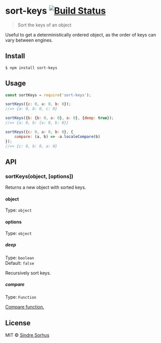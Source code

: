 # sort-keys [![Build Status](https://travis-ci.org/sindresorhus/sort-keys.svg?branch=master)](https://travis-ci.org/sindresorhus/sort-keys)

> Sort the keys of an object

Useful to get a deterministically ordered object, as the order of keys can vary between engines.


## Install

```
$ npm install sort-keys
```


## Usage

```js
const sortKeys = require('sort-keys');

sortKeys({c: 0, a: 0, b: 0});
//=> {a: 0, b: 0, c: 0}

sortKeys({b: {b: 0, a: 0}, a: 0}, {deep: true});
//=> {a: 0, b: {a: 0, b: 0}}

sortKeys({c: 0, a: 0, b: 0}, {
	compare: (a, b) => -a.localeCompare(b)
});
//=> {c: 0, b: 0, a: 0}
```


## API

### sortKeys(object, [options])

Returns a new object with sorted keys.

#### object

Type: `object`

#### options

Type: `object`

##### deep

Type: `boolean`<br>
Default: `false`

Recursively sort keys.

##### compare

Type: `Function`

[Compare function.](https://developer.mozilla.org/en-US/docs/Web/JavaScript/Reference/Global_Objects/Array/sort)


## License

MIT © [Sindre Sorhus](https://sindresorhus.com)

